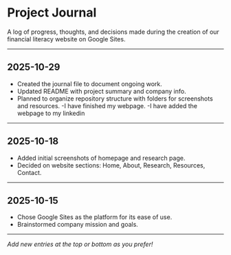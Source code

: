# Project Journal

A log of progress, thoughts, and decisions made during the creation of our financial literacy website on Google Sites.

---

## 2025-10-29

- Created the journal file to document ongoing work.
- Updated README with project summary and company info.
- Planned to organize repository structure with folders for screenshots and resources.
-I have finished my webpage.
-I have added the webpage to my linkedin
---

## 2025-10-18

- Added initial screenshots of homepage and research page.
- Decided on website sections: Home, About, Research, Resources, Contact.

---

## 2025-10-15

- Chose Google Sites as the platform for its ease of use.
- Brainstormed company mission and goals.

---

*Add new entries at the top or bottom as you prefer!*
